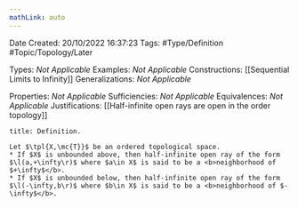```yaml
---
mathLink: auto
---
```


<div class="topSpace"></div>

Date Created: 20/10/2022 16:37:23
Tags: #Type/Definition #Topic/Topology/Later

Types: <i>Not Applicable</i>
Examples: <i>Not Applicable</i>
Constructions: [[Sequential Limits to Infinity]]
Generalizations: <i>Not Applicable</i>

Properties: <i>Not Applicable</i>
Sufficiencies: <i>Not Applicable</i>
Equivalences: <i>Not Applicable</i>
Justifications: [[Half-infinite open rays are open in the order topology]]

``` ad-Definition
title: Definition.

Let $\tpl{X,\mc{T}}$ be an ordered topological space.
* If $X$ is unbounded above, then half-infinite open ray of the form $\l(a,+\infty\r)$ where $a\in X$ is said to be a <b>neighborhood of $+\infty$</b>.
* If $X$ is unbounded below, then half-infinite open ray of the form $\l(-\infty,b\r)$ where $b\in X$ is said to be a <b>neighborhood of $-\infty$</b>.

```
